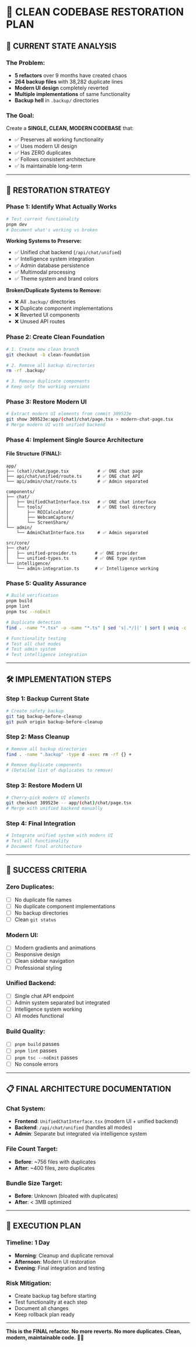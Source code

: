 # 🎯 **CLEAN CODEBASE RESTORATION PLAN**

## 🚨 **CURRENT STATE ANALYSIS**

### **The Problem:**
- **5 refactors** over 9 months have created chaos
- **264 backup files** with 38,282 duplicate lines
- **Modern UI design** completely reverted
- **Multiple implementations** of same functionality
- **Backup hell** in `.backup/` directories

### **The Goal:**
Create a **SINGLE, CLEAN, MODERN CODEBASE** that:
- ✅ Preserves all working functionality
- ✅ Uses modern UI design
- ✅ Has ZERO duplicates
- ✅ Follows consistent architecture
- ✅ Is maintainable long-term

---

## 🎯 **RESTORATION STRATEGY**

### **Phase 1: Identify What Actually Works**
```bash
# Test current functionality
pnpm dev
# Document what's working vs broken
```

**Working Systems to Preserve:**
- ✅ Unified chat backend (`/api/chat/unified`)
- ✅ Intelligence system integration
- ✅ Admin database persistence
- ✅ Multimodal processing
- ✅ Theme system and brand colors

**Broken/Duplicate Systems to Remove:**
- ❌ All `.backup/` directories
- ❌ Duplicate component implementations
- ❌ Reverted UI components
- ❌ Unused API routes

### **Phase 2: Create Clean Foundation**
```bash
# 1. Create new clean branch
git checkout -b clean-foundation

# 2. Remove all backup directories
rm -rf .backup/

# 3. Remove duplicate components
# Keep only the working versions
```

### **Phase 3: Restore Modern UI**
```bash
# Extract modern UI elements from commit 309523e
git show 309523e:app/(chat)/chat/page.tsx > modern-chat-page.tsx
# Merge modern UI with unified backend
```

### **Phase 4: Implement Single Source Architecture**

#### **File Structure (FINAL):**
```
app/
├── (chat)/chat/page.tsx           # ✅ ONE chat page
├── api/chat/unified/route.ts      # ✅ ONE chat API
└── api/admin/chat/route.ts        # ✅ Admin separated

components/
├── chat/
│   ├── UnifiedChatInterface.tsx   # ✅ ONE chat interface
│   └── tools/                     # ✅ ONE tool directory
│       ├── ROICalculator/
│       ├── WebcamCapture/
│       └── ScreenShare/
└── admin/
    └── AdminChatInterface.tsx     # ✅ Admin separated

src/core/
├── chat/
│   ├── unified-provider.ts       # ✅ ONE provider
│   └── unified-types.ts          # ✅ ONE type system
└── intelligence/
    └── admin-integration.ts      # ✅ Intelligence working
```

### **Phase 5: Quality Assurance**
```bash
# Build verification
pnpm build
pnpm lint
pnpm tsc --noEmit

# Duplicate detection
find . -name "*.tsx" -o -name "*.ts" | sed 's|.*/||' | sort | uniq -c | sort -nr | grep -v " 1 "

# Functionality testing
# Test all chat modes
# Test admin system
# Test intelligence integration
```

---

## 🛠️ **IMPLEMENTATION STEPS**

### **Step 1: Backup Current State**
```bash
# Create safety backup
git tag backup-before-cleanup
git push origin backup-before-cleanup
```

### **Step 2: Mass Cleanup**
```bash
# Remove all backup directories
find . -name ".backup" -type d -exec rm -rf {} +

# Remove duplicate components
# (Detailed list of duplicates to remove)
```

### **Step 3: Restore Modern UI**
```bash
# Cherry-pick modern UI elements
git checkout 309523e -- app/(chat)/chat/page.tsx
# Merge with unified backend manually
```

### **Step 4: Final Integration**
```bash
# Integrate unified system with modern UI
# Test all functionality
# Document final architecture
```

---

## 🎯 **SUCCESS CRITERIA**

### **Zero Duplicates:**
- [ ] No duplicate file names
- [ ] No duplicate component implementations
- [ ] No backup directories
- [ ] Clean `git status`

### **Modern UI:**
- [ ] Modern gradients and animations
- [ ] Responsive design
- [ ] Clean sidebar navigation
- [ ] Professional styling

### **Unified Backend:**
- [ ] Single chat API endpoint
- [ ] Admin system separated but integrated
- [ ] Intelligence system working
- [ ] All modes functional

### **Build Quality:**
- [ ] `pnpm build` passes
- [ ] `pnpm lint` passes
- [ ] `pnpm tsc --noEmit` passes
- [ ] No console errors

---

## 📋 **FINAL ARCHITECTURE DOCUMENTATION**

### **Chat System:**
- **Frontend**: `UnifiedChatInterface.tsx` (modern UI + unified backend)
- **Backend**: `/api/chat/unified` (handles all modes)
- **Admin**: Separate but integrated via intelligence system

### **File Count Target:**
- **Before**: ~756 files with duplicates
- **After**: ~400 files, zero duplicates

### **Bundle Size Target:**
- **Before**: Unknown (bloated with duplicates)
- **After**: < 3MB optimized

---

## 🚀 **EXECUTION PLAN**

### **Timeline: 1 Day**
- **Morning**: Cleanup and duplicate removal
- **Afternoon**: Modern UI restoration
- **Evening**: Final integration and testing

### **Risk Mitigation:**
- Create backup tag before starting
- Test functionality at each step
- Document all changes
- Keep rollback plan ready

---

**This is the FINAL refactor. No more reverts. No more duplicates. Clean, modern, maintainable code.** 🎯✨
